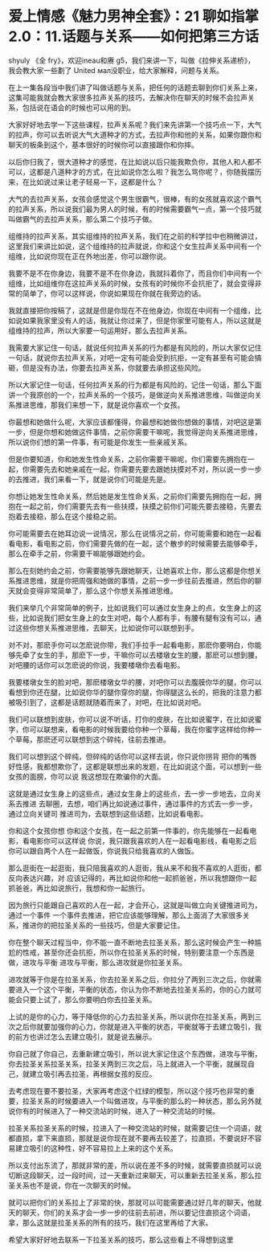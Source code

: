 # 爱上情感《魅力男神全套》：21 聊如指掌2.0：11.话题与关系——如何把第三方话

 shyuly 《全 fry》，欢迎ineau和赓 g5，我们来讲一下，叫做《拉伸关系递桥》，我会教大家一些劃了 United мал没职业，给大家解释，问题与关系。

在上一集各段当中我们讲了叫做话题与关系，把任何的话题去聊到你们关系上来，这集可能我就会教大家很多拉声关系的技巧，去解决你在聊天的时候不会拉声关系，包括说在语会的时候也可以用的到。

大家好好地去学一下这些课程，拉声关系呢？我们来先讲第一个技巧点一下，大气的拉声，你可以去听说大气大道种才的方式，去拉声你和他的关系，如果你跟你和聊天的板条到这个，基本很好的时候你可以直接跟你和你摔。

以后你归我了，很大道种才的感觉，在比如说以后只能我欺负你，其他人和人都不可以，这都是八道种才的方式，在比如说你怎么啦？我怎么骂你呢？，你随我摆历来，在比如说过来让老子轻易一下，这都是什么？

大气的去拉声关系，女孩会感觉这个男生很霸气，很棒，有的女孩就喜欢这个霸气的拉声关系，所以说我们最为男人的时候，有的时候需要霸气一点，第一个技巧就叫做霸气的去拉声关系，那么第二个技巧子做。

组维持的拉声关系，其实组维持的拉声关系，我们在之前的科学拉中也稍微讲过，这里我们来讲比如说，这个组维持的拉声就说，你和这个女生拉声关系中间有一个组维，比如说你现在正在外地出差，你可以跟你说。

我要不是不在你身边，我要不是不在你身边，我就抖着你了，而且你们中间有一个组维，比如组维你在这拉声关系的时候，女孩有的时候你不会抗拒了，就会变得非常的简单了，你可以这样说，你说如果现在你就在我旁边的话。

我就直接把你按稿了，这就是但是你现在不在他身边，你现在中间有一个组维，比如说如果我家里没有人的话，我就让你过来了，但是你家里可能有人，所以这就是组维持的拉声，所以大家要一句运用好，那么去拉声关系。

我需要大家记住一句话，就说任何拉声关系的行为都是有风险的，所以大家仅记住一句话，就说你去拉声关系，对吧一定有可能会受到抗拒，一定有甚至有可能会搞砸，但是没有办法，你要去拉声关系，你就要去承担这些风险。

所以大家记住一句话，任何拉声关系的行为都是有风险的，记住一句话，那么下面讲一个我原创的一个，拉声关系的一个技巧，是做逆向关系推进思维，叫做逆向关系推进思维，那我们来想一下，就是说你喜欢一个女孩。

你最想和她做什么呢，大家应该都懂得，你最想和她做你想做的事情，对吧这是第一步，但是你想和她做这件事情，之前你需要干嘛呢，我觉得逆向关系推进思维，所以说你们想的第一件事，有可能是你发生一些亲戚关系。

但是你要知道，你和她发生性命关系，之前你需要干嘛呢，你们需要先拥抱在一起，你需要先去和她亲戚在一起，你需要先要去跟她扶摸对不对，所以说一步一步的去推进，我们来看一下，就是说你们可能是先是。

你想让她发生性命关系，然后她是发生性命关系，之前你们需要先拥抱在一起，拥抱在一起之前，你们需要先去有一些扶摸，扶摸之前你们可能先要去接稳，先要去抱着去接稳，那么在这个接稳之前。

你可能需要去在她耳边说一说情况，那么在说情况之前，你可能需要和她在一起看看电影，看电影之前，你们需要先做的在一起，这个散步的时候需要去能够牵手，那么在牵手之前，你需要干嘛能够跟她约会。

那么在刻她约会之前，你需要能够先跟她聊天，让她喜欢上你，那么这都是你想关系推进思维，就是你把周强和她做的事情，之前一步一步往前去推进，然后你的聊天就会变得非常简单了，那么这个你想关系推进思维。

我们来举几个非常简单的例子，比如说我们可以通过女生身上的点，女生身上的这些，比如说我们把女生身上的女生对吧，每个人都有手，有腰有腿有没有可以，通过这些你想关系推进思维，去聊天，比如说你可以联想到手。

对不对，那麽手你可以怎麽说你带，我们手拉手一起看电影，那麽你要明白，你能够先牵了女生的手，那麽下一步，干嘛你可以去楼墩女生的腰，那麽可以想到腰，对吧腰的话你可以怎麽说的你说，我要楼墩你去看电影。

我要楼墩女生的脸对吧，那麽楼墩女华的腰，对吧你可以去腹膜你华的腿，你可以看想到你还在腿，比如说你华的腿你穿你的腿，你得腿这么长的，把我的注意力都被吸引到了，这都是话题就随着而来了，对吧，在比如说对吧。

我们可以联想到皮肤，你可以说不听话，打你的皮肤，在比如说蜜字，在比如说蜜字，你可以联想来，看电影的时候我要给你种一个草莓，我在你蜜字这样给你种一个草莓，那麽还可以联想到这个碎纯，往前去推进。

我们可以想到这个碎纯，但碎纯的话你可以这样去说，你只说你拐背 把你的嘴唇好性感，我都想欺你了，这都是联想出来的发题，在比如说这个面，可以想到一些女孩的面膀，你可以说 我这想现在欺骗你的大面。

这就是通过女生身上的这些点，通过女生身上的这些点，去一步一步地去，立向关系去推进 去聊圈，去想，咱们再比如说通过事件，通过事件的方式去一步一步，通过立向关键司 推进司为，去联想到这些话题，比如说看电影。

你和这个女孩你想 你和这个女孩，在一起之前第一件事的，你先能够在一起看电影，看电影你可以这样说 你说，我只跟我喜欢的人在一起看电影线，看电影之后你可以跟自两个人在一起做饭，你说我只给我喜欢的人做饭。

那么逛街在一起逛街，我只陪我喜欢的人逛街，我从来不和我不喜欢的人逛街，都反向表达兴趣，对 应该记得的，再比如说你和他一起抓爸爸，所以我想跟你一起抓爸爸，再比如说旅行，我想和你一起旅行。

因为旅行只能跟自己喜欢的人在一起，才会开心，这就是叫做立向关键推进司为，通过一个事件 一个事件去推进，把它应该能够理解，那么上面消了大家很多关系，推进你的把拉圣关系的一些技巧，但是大家要记住。

你在整个聊天过程当中，你不能一直不断地去拉圣关系，那么这时候会产生一种尴尬的性戒，甚至你还会抗拒，所以你在拉圣关系的时候，特别要注意一个东西是做，进攻与平衡 进攻与平衡，那么进攻就是你拉圣关系。

进攻就等于你是在拉圣关系，你去拉圣关系之后，你拉分了两到三次之后，你就需要进入一个这个平衡，平衡的状态，你认为你不断地去拉圣关系的，你的心力就可能会只要上试了，那么你要明白你去拉圣关系。

上试的是你的心力，等于降低你的心力去拉圣关系，所以说你在拉圣关系，两到三次之后你就要加强你的心力，你就是进入平衡的状态，平衡就等于去建立吸引，我的前方也讲过怎么去建立吸引，就是说去展示。

你自己就了你自己，去重新建立吸引，所以说大家记住这个东西做，进攻与平衡，你去拉圣关系拉圣关系，拉圣关两到三次之后，马上就进入一个平衡，就展现自己，就建立吸引再去拉圣，再根据女孩的反应。

去考虑现在要不要拉圣，大家再考虑这个红绿的模型，所以这个技巧也非常的重要，拉圣关系的时候要进入一个叫做进攻，与平衡的那么的一种状态，那么另外就说你有的时候进入了一种交流站的时候，进入了一种交流站的时候。

拉圣关系拉圣关系的时候，拉进入了一种交流站的时候，就需要记住一个词语，就都直损，拿下来直损，那就是说你现在就不要再去较差了，拉直损，不要说好不容易建立吸引的这种性，好不容易拉上上来的这个关系。

所以支付出东流了，那就非常的差，所以说在差不多的时候，就需要直损就可以说切断这段聊天，过一段时间，过一天重新过来聊天，可以重新去拉圣关系，那么拉圣关系也不是说，你在一次聊天的时候。

就可以把你们的关系拉上了非常的快，那就可以可能需要通过好几年的聊天，他就天的聊天，你们的关系才会一步一步的往前去前进，所以要记住直损这个词语，拿，那么这就是拉圣关系的所有的技巧，我们在这里再给了大家。

希望大家好好地去联系一下拉圣关系的技巧，那么这些看上不得想到这里